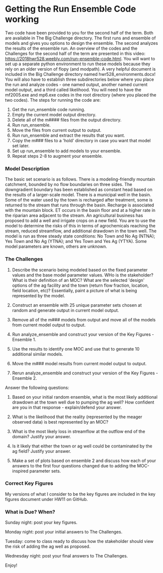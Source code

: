 # Getting the Run Ensemble Code working

Two code have been provided to you for the second half of the term.  Both are available in The Big Challenge directory.  The first runs and ensemble of models and gives you options to design the ensemble.  The second analyzes the results of the ensemble run.  An overview of the codes and the Challenges for the second half of the term are presented in this video: https://2018hwr528.weebly.com/run-ensemble-code.html.  You will want to set up a separate python environment to run these models because they rely on an older version of flopy (and modpath).  A very helpful document is included in the Big Challenge directory named hwr528_environments.docx!  You will also have to establish three subdirectories below where you place the run and analyze codes - one named output, another named current model output, and a third called likelihood.  You will need to have the mf2005.exe and mp6.exe codes in the root directory (where you placed the two codes).  The steps for running the code are:

1) Get the run_ensemble code running.
2) Empty the current model output directory.
3) Delete all of the m#### files from the output directory.
4) Run run_ensemble.
5) Move the files from current output to output.
6) Run run_ensemble and extract the results that you want.
7) Copy the m### files to a 'hold' directory in case you want that model set later.
8) Set up run_ensemble to add models to your ensemble.
9) Repeat steps 2-8 to augment your ensemble.


### Model Description
​The basic set scenario is as follows.  There is a modeling-friendly mountain catchment, bounded by no flow boundaries on three sides.  The downgradient boundary has been established as constant head based on the results of a larger-scale model.  There is a municipal well in the basin.  Some of the water used by the town is recharged after treatment, some is returned to the stream that runs through the basin.  Recharge is associated with the mountain block.  ET occurs in the basin floor and at a higher rate in the riparian area adjacent to the stream.  An agricultural business has proposed to add a well and irrigate crops on a new field.  You are to use the model to determine the risks of this in terms of agrochemicals reaching the stream, reduced streamflow, and additional drawdown in the town well.  The model is run as three steady state conditions: No Town and No Ag (NTNA); Yes Town and No Ag (YTNA); and Yes Town and Yes Ag (YTYA).  Some model parameters are known, others are unknown.


### The Challenges

1) Describe the scenario being modeled based on the fixed parameter values and the base model parameter values.  WHo is the stakeholder? What is their definition of an MOC?  What are the selected 'design' options of the ag facility and the town (return flow fraction, location, field location, etc)?  Essentially, paint a picture of what is being represented by the model.

2) Construct an ensemble with 25 unique parameter sets chosen at random and generate output in current model output.

3)  Remove all of the m### models from output and move all of the models from current model output to output.  

4) Run analyze_ensemble and construct your version of the Key Figures - Ensemble 1.

5) Use the results to identify one MOC and use that to generate 10 additional similar models.

6) Move the m### model results from current model output to output.

7) Rerun analyze_ensemble and construct your version of the Key Figures - Ensemble 2.


Answer the following questions:

1) Based on your initial random ensemble, what is the most likely additional drawdown at the town well due to pumping the ag well?  How confident are you in that response - explain/defend your answer.

2) What is the likelihood that the reality (represented by the meager observed data) is best represented by an MOC?

3) What is the most likely loss in streamflow at the outflow end of the domain?  Justify your answer.

4) Is it likely that either the town or ag well could be contaminated by the ag field?  Justify your answer.

5) Make a set of plots based on ensemble 2 and discuss how each of your answers to the first four questions changed due to adding the MOC-inspired parameter sets.


### Correct Key Figures

My versions of what I consider to be the key figures are included in the key figures document under HW11 on GitHub.

### What is Due? When?

Sunday night: post your key figures.

Monday night: post your initial answers to The Challenges.

Tuesday: come to class ready to discuss how the stakeholder should view the risk of adding the ag well as proposed.

Wednesday night: post your final answers to The Challenges.


Enjoy!
